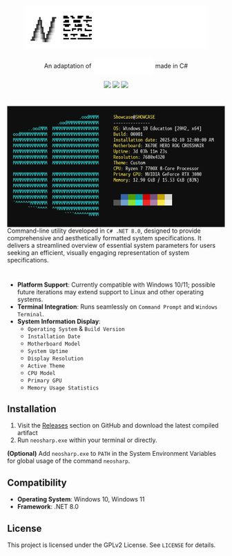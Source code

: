 <h3 align="center"><img src="banner.png" alt="logo" height="100px"></h3>

<p align="center">
An adaptation of
<img align="center" src="neofetch.svg" />
made in C#
</p>

<p align="center">
<a href="./LICENSE"><img src="https://img.shields.io/badge/license-GPLv2-blue.svg?labelColor=black&color=white"></a>
<a href="https://github.com/nycalexander/neosharp/releases"><img src="https://img.shields.io/github/v/release/nycalexander/neosharp.svg?labelColor=black&color=white"></a>
<a href="https://github.com/nycalexander/neosharp/actions/workflows/windows.yml"><img src="https://img.shields.io/github/actions/workflow/status/nycalexander/neosharp/windows.yml.svg?label=Windows&labelColor=black&color=white"></a>
</p>

#

<img src="screenshot.PNG" alt="neofetch" align="right" height="280px" width="588px">

Command-line utility developed in `C# .NET 8.0`, designed to provide comprehensive and aesthetically formatted system specifications. It delivers a streamlined overview of essential system parameters for users seeking an efficient, visually engaging representation of system specifications.

# 
- **Platform Support**: Currently compatible with Windows 10/11; possible future iterations may extend support to Linux and other operating systems.
- **Terminal Integration**: Runs seamlessly on `Command Prompt` and `Windows Terminal`.
- **System Information Display**:
  - `Operating System` & `Build Version`
  - `Installation Date`
  - `Motherboard Model`
  - `System Uptime`
  - `Display Resolution`
  - `Active Theme`
  - `CPU Model`
  - `Primary GPU`
  - `Memory Usage Statistics`
 
## Installation
1. Visit the [Releases](https://github.com/nycalexander/neosharp/releases) section on GitHub and download the latest compiled artifact
2. Run `neosharp.exe` within your terminal or directly.
   
**(Optional)** Add `neosharp.exe` to `PATH` in the System Environment Variables for global usage of the command `neosharp`.

## Compatibility
- **Operating System**: Windows 10, Windows 11
- **Framework**: .NET 8.0

## License
This project is licensed under the GPLv2 License. See `LICENSE` for details.
